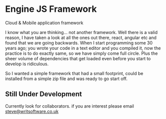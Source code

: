 # Engine JS Framework
Cloud & Mobile application framework

I know what you are thinking... not another framework. Well there is a valid reason, I have taken a look at all the ones out there, react, angular etc and found that we are going backwards. When I start programming some 30 years ago; you wrote your code in a text editor and you compiled it, now the practice is to do exactly same, so we have simply come full circle. Plus the sheer volume of dependencies that get loaded even before you start to develop is ridiculous.

So I wanted a simple framework that had a small footprint, could be installed from a simple zip file and was ready to go start off.

## Still Under Development

Currently look for collaborators. if you are interest please email steve@writsoftware.co.uk
